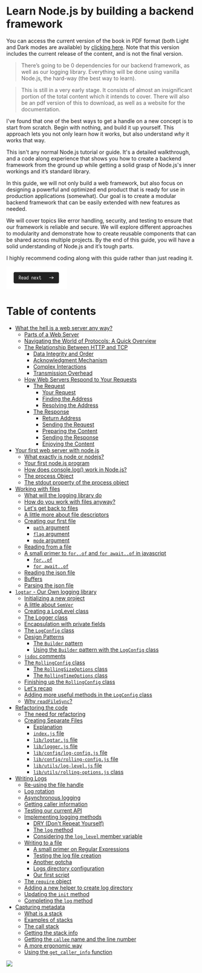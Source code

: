 # Learn Node.js by building a backend framework

You can access the current version of the book in PDF format  (both Light and Dark modes are available) by [clicking here](https://github.com/ishtms/learn-nodejs-hard-way/releases). Note that this version includes the current release of the content, and is not the final version.

> There’s going to be 0 dependencies for our backend framework, as well as our logging library. Everything will be done using vanilla Node.js, the hard-way (the best way to learn).

> This is still in a very early stage. It consists of almost an insignificant portion of the total content which it intends to cover. There will also be an pdf version of this to download, as well as a website for the documentation.

I've found that one of the best ways to get a handle on a new concept is to start from scratch. Begin with nothing, and build it up yourself. This approach lets you not only learn how it works, but also understand _why_ it works that way.

This isn't any normal Node.js tutorial or guide. It's a detailed walkthrough, and a code along experience that shows you how to create a backend framework from the ground up while getting a solid grasp of Node.js's inner workings and it’s standard library.

In this guide, we will not only build a web framework, but also focus on designing a powerful and optimized end product that is ready for use in production applications (somewhat). Our goal is to create a modular backend framework that can be easily extended with new features as needed.

We will cover topics like error handling, security, and testing to ensure that our framework is reliable and secure. We will explore different approaches to modularity and demonstrate how to create reusable components that can be shared across multiple projects. By the end of this guide, you will have a solid understanding of Node.js and it’s tough parts.

I highly recommend coding along with this guide rather than just reading it.

[![Read Next](/assets/imgs/next.png)](/chapters/ch01-what-is-a-web-server-anyway.md)

# Table of contents

-   [What the hell is a web server any way?](/chapters/ch01-what-is-a-web-server-anyway.md)
    -   [Parts of a Web Server](/chapters/ch01-what-is-a-web-server-anyway.md#parts-of-a-web-server)
    -   [Navigating the World of Protocols: A Quick Overview](/chapters/ch01-what-is-a-web-server-anyway.md#navigating-the-world-of-protocols-a-quick-overview)
    -   [The Relationship Between HTTP and TCP](/chapters/ch01-what-is-a-web-server-anyway.md#the-relationship-between-http-and-tcp-ensuring-reliable-web-communication)
        -   [Data Integrity and Order](/chapters/ch01-what-is-a-web-server-anyway.md#1-data-integrity-and-order)
        -   [Acknowledgment Mechanism](/chapters/ch01-what-is-a-web-server-anyway.md#2-acknowledgment-mechanism)
        -   [Complex Interactions](/chapters/ch01-what-is-a-web-server-anyway.md#3-complex-interactions)
        -   [Transmission Overhead](/chapters/ch01-what-is-a-web-server-anyway.md#4-transmission-overhead)
    -   [How Web Servers Respond to Your Requests](/chapters/ch01-what-is-a-web-server-anyway.md#asking-and-getting-how-web-servers-respond-to-your-requests)
        -   [The Request](/chapters/ch01-what-is-a-web-server-anyway.md#the-request)
            -   [Your Request](/chapters/ch01-what-is-a-web-server-anyway.md#1-your-request)
            -   [Finding the Address](/chapters/ch01-what-is-a-web-server-anyway.md#2-finding-the-address)
            -   [Resolving the Address](/chapters/ch01-what-is-a-web-server-anyway.md#3-resolving-the-address)
        -   [The Response](/chapters/ch01-what-is-a-web-server-anyway.md#the-response)
            -   [Return Address](/chapters/ch01-what-is-a-web-server-anyway.md#1-return-address)
            -   [Sending the Request](/chapters/ch01-what-is-a-web-server-anyway.md#2-sending-the-request)
            -   [Preparing the Content](/chapters/ch01-what-is-a-web-server-anyway.md#3-preparing-the-content)
            -   [Sending the Response](/chapters/ch01-what-is-a-web-server-anyway.md#4-sending-the-response)
            -   [Enjoying the Content](/chapters/ch01-what-is-a-web-server-anyway.md#5-enjoying-the-content)
-   [Your first web server with node.js](/chapters/ch02-your-first-nodejs-server.md)
    -   [What exactly is node or nodejs?](/chapters/ch02-your-first-nodejs-server.md#what-exactly-is-node-or-nodejs)
    -   [Your first node.js program](/chapters/ch02-your-first-nodejs-server.md#your-first-nodejs-program)
    -   [How does console.log() work in Node.js?](/chapters/ch02-your-first-nodejs-server.md#how-does-consolelog-work-in-nodejs)
    -   [The process Object](/chapters/ch02-your-first-nodejs-server.md#the-process-object)
    -   [The stdout property of the process object](/chapters/ch02-your-first-nodejs-server.md#the-stdout-property-of-the-process-object)
-   [Working with files](/chapters/ch03-working-with-files.md)
    -   [What will the logging library do](/chapters/ch03-working-with-files.md#what-will-the-logging-library-do)
    -   [How do you work with files anyway?](/chapters/ch03-working-with-files.md#how-do-you-work-with-files-anyway)
    -   [Let's get back to files](/chapters/ch03-working-with-files.md#lets-get-back-to-files)
    -   [A little more about file descriptors](/chapters/ch03-working-with-files.md#a-little-more-about-file-descriptors)
    -   [Creating our first file](/chapters/ch03-working-with-files.md#creating-our-first-file)
        -   [`path` argument](/chapters/ch03-working-with-files.md#path-argument)
        -   [`flag` argument](/chapters/ch03-working-with-files.md#flag-argument)
        -   [`mode` argument](/chapters/ch03-working-with-files.md#mode-argument)
    -   [Reading from a file](/chapters/ch03-working-with-files.md#reading-from-a-file)
    -   [A small primer to `for..of` and `for await..of` in javascript](/chapters/ch03-working-with-files.md#a-small-primer-to-forof-and-for-awaitof-in-javascript)
        - [`for..of`](/chapters/ch03-working-with-files.md#forof)
        - [`for await..of`](/chapters/ch03-working-with-files.md#for-awaitof)
    -   [Reading the json file](/chapters/ch03-working-with-files.md#reading-the-json-file)
    -   [Buffers](/chapters/ch03-working-with-files.md#buffers)
    -   [Parsing the json file](/chapters/ch03-working-with-files.md#parsing-the-json-file)
-   [`logtar` - Our Own logging library](/chapters/ch04-logtar-our-logging-library.md)
    -   [Initializing a new project](/chapters/ch04-logtar-our-logging-library.md#initialising-a-new-project)
    -   [A little about `SemVer`](/chapters/ch04-logtar-our-logging-library.md#a-little-about-semver)
    -   [Creating a LogLevel class](/chapters/ch04-logtar-our-logging-library.md#creating-a-loglevel-class)
    -   [The Logger class](/chapters/ch04-logtar-our-logging-library.md#the-logger-class)
    -   [Encapsulation with private fields](/chapters/ch04-logtar-our-logging-library.md#encapsulation-with-private-fields)
    -   [The `LogConfig` class](/chapters/ch04-logtar-our-logging-library.md#the-logconfig-class)
    -   [Design Patterns](/chapters/ch04-logtar-our-logging-library.md#design-patterns)
        -   [The `Builder` pattern](/chapters/ch04-logtar-our-logging-library.md#the-builder-pattern)
        -   [Using the `Builder` pattern with the `LogConfig` class](/chapters/ch04-logtar-our-logging-library.md#using-builder-pattern-with-the-logconfig-class)
    -   [`jsdoc` comments](/chapters/ch04-logtar-our-logging-library.md#jsdoc-comments)
    -  [The `RollingConfig` class](/chapters/ch04-logtar-our-logging-library.md#the-rollingconfig-class)
        - [The `RollingSizeOptions` class](/chapters/ch04-logtar-our-logging-library.md#the-rollingsizeoptions-class)
        - [The `RollingTimeOptions` class](/chapters/ch04-logtar-our-logging-library.md#the-rollingtimeoptions-class)
    -  [Finishing up the `RollingConfig` class](/chapters/ch04-logtar-our-logging-library.md#finishing-up-the-rollingconfig-class)
    - [Let's recap](/chapters/ch04-logtar-our-logging-library.md#lets-recap) 
    - [Adding more useful methods in the `LogConfig` class](/chapters/ch04-logtar-our-logging-library.md#adding-more-useful-methods-in-the-logconfig-class)
    - [Why `readFileSync`?](/chapters/ch04-logtar-our-logging-library.md#why-readfilesync)
-   [Refactoring the code](/chapters/ch04.1-refactoring-the-code.md)
    - [The need for refactoring](/chapters/ch04.1-refactoring-the-code.md#the-need-for-refactoring)
    - [Creating Separate Files](/chapters/ch04.1-refactoring-the-code.md#creating-separate-files)
        - [Explanation](/chapters/ch04.1-refactoring-the-code.md#explanation)
        - [`index.js` file](/chapters/ch04.1-refactoring-the-code.md#the-indexjs-file)
        - [`lib/logtar.js` file](/chapters/ch04.1-refactoring-the-code.md#the-liblogtarjs-file)
        - [`lib/logger.js` file](/chapters/ch04.1-refactoring-the-code.md#the-libloggerjs-file)
        - [`lib/config/log-config.js` file](/chapters/ch04.1-refactoring-the-code.md#the-libconfiglog-configjs-file)
        - [`lib/config/rolling-config.js` file](/chapters/ch04.1-refactoring-the-code.md#the-libconfigrolling-configjs-file)
        - [`lib/utils/log-level.js` file](/chapters/ch04.1-refactoring-the-code.md#the-libutilslog-leveljs-file)
        - [`lib/utils/rolling-options.js` class](/chapters/ch04.1-refactoring-the-code.md#the-libutilsrolling-optionsjs-class)
- [Writing Logs](/chapters/ch04.2-writing-logs.md)
    - [Re-using the file handle](/chapters/ch04.2-writing-logs.md#re-using-the-file-handle)
    - [Log rotation](/chapters/ch04.2-writing-logs.md#2-log-rotation)
    - [Asynchronous logging](/chapters/ch04.2-writing-logs.md#3-asynchronous-logging)
    - [Getting caller information](/chapters/ch04.2-writing-logs.md#4-getting-caller-information-module-and-line-number)
    - [Testing our current API](/chapters/ch04.2-writing-logs.md#testing-our-current-api)
    - [Implementing logging methods](/chapters/ch04.2-writing-logs.md#implementing-logging-methods)
        - [DRY (Don't Repeat Yourself)](/chapters/ch04.2-writing-logs.md#dry-dont-repeat-yourself)
        - [The `log` method](/chapters/ch04.2-writing-logs.md#the-log-method)
        - [Considering the `log_level` member variable](/chapters/ch04.2-writing-logs.md#considering-the-log_level-member-variable)
    - [Writing to a file](/chapters/ch04.2-writing-logs.md#writing-to-a-file)
        - [A small primer on Regular Expressions](/chapters/ch04.2-writing-logs.md#a-small-primer-on-regular-expressions)
        - [Testing the log file creation](/chapters/ch04.2-writing-logs.md#testing-the-log-file-creation)
        - [Another gotcha](/chapters/ch04.2-writing-logs.md#another-gotcha)
        - [Logs directory configuration](/chapters/ch04.2-writing-logs.md#logs-directory-configuration)
        - [Our first script](/chapters/ch04.2-writing-logs.md#our-first-script)
    - [The `require` object](/chapters/ch04.2-writing-logs.md#the-require-object)
    - [Adding a new helper to create log directory](/chapters/ch04.2-writing-logs.md#adding-a-new-helper-to-create-log-directory)
    - [Updating the `init` method](/chapters/ch04.2-writing-logs.md#updating-the-init-method)
    - [Completing the `log` method](/chapters/ch04.2-writing-logs.md#completing-the-log-method)
- [Capturing metadata](/chapters/ch04.3-capturing-metadata.md)
    - [What is a stack](/chapters/ch04.3-capturing-metadata.md#what-is-a-stack)
    - [Examples of stacks](/chapters/ch04.3-capturing-metadata.md#examples-of-stacks)
    - [The call stack](/chapters/ch04.3-capturing-metadata.md#the-call-stack)
    - [Getting the stack info](/chapters/ch04.3-capturing-metadata.md#getting-the-stack-info)
    - [Getting the `callee` name and the line number](/chapters/ch04.3-capturing-metadata.md#getting-the-callee-name-and-the-line-number)
    - [A more ergonomic way](/chapters/ch04.3-capturing-metadata.md#a-more-ergonomic-way)
    - [Using the `get_caller_info` function](/chapters/ch04.3-capturing-metadata.md#using-the-get_caller_info-function)


![](https://uddrapi.com/api/img?page=readme)